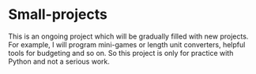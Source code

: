 # Small-projects
This is an ongoing project which will be gradually filled with new projects. For example, I will program mini-games or length unit converters, helpful 
tools for budgeting and so on. So this project is only for practice with Python and not a serious work.

